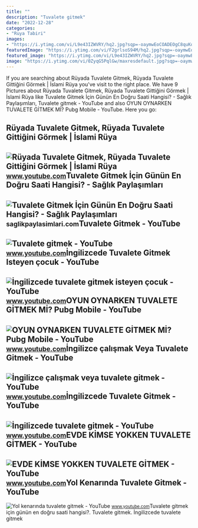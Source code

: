 ```yaml
---
title: ""
description: "Tuvalete gitmek"
date: "2022-12-28"
categories:
- "Ruya Tabiri"
images:
- "https://i.ytimg.com/vi/L9e43IZWVRY/hq2.jpg?sqp=-oaymwEoCOADEOgC8quKqQMcGADwAQH4Ac4FgAKACooCDAgAEAEYciBKKCswDw==&amp;rs=AOn4CLAx64cF87r_1BsNPvLJMPUNuGXYtA"
featuredImage: "https://i.ytimg.com/vi/F2grlsoS94M/hq2.jpg?sqp=-oaymwEoCOADEOgC8quKqQMcGADwAQH4Ac4FgAKACooCDAgAEAEYZSBQKEMwDw==&amp;rs=AOn4CLBhjEDBmI5h5wSDpR3r9VOv0CxSow"
featured_image: "https://i.ytimg.com/vi/L9e43IZWVRY/hq2.jpg?sqp=-oaymwEoCOADEOgC8quKqQMcGADwAQH4Ac4FgAKACooCDAgAEAEYciBKKCswDw==&amp;rs=AOn4CLAx64cF87r_1BsNPvLJMPUNuGXYtA"
image: "https://i.ytimg.com/vi/0ZyqG5PqlGw/maxresdefault.jpg?sqp=-oaymwEmCIAKENAF8quKqQMa8AEB-AHIAYAC6AKKAgwIABABGGUgWShOMA8=&amp;rs=AOn4CLBOSEdofKZPZOZ4c6FI4n8yg3S3CQ"
---
```


If you are searching about Rüyada Tuvalete Gitmek, Rüyada Tuvalete Gittiğini Görmek | İslami Rüya you've visit to the right place. We have 9 Pictures about Rüyada Tuvalete Gitmek, Rüyada Tuvalete Gittiğini Görmek | İslami Rüya like Tuvalete Gitmek İçin Günün En Doğru Saati Hangisi? - Sağlık Paylaşımları, Tuvalete gitmek - YouTube and also OYUN OYNARKEN TUVALETE GİTMEK Mİ? Pubg Mobile - YouTube. Here you go:

Rüyada Tuvalete Gitmek, Rüyada Tuvalete Gittiğini Görmek | İslami Rüya
----------------------------------------------------------------------

 ![Rüyada Tuvalete Gitmek, Rüyada Tuvalete Gittiğini Görmek | İslami Rüya](https://i.ytimg.com/vi/UnuhOlnyx8w/maxresdefault.jpg) <small>www.youtube.com</small>Tuvalete Gitmek İçin Günün En Doğru Saati Hangisi? - Sağlık Paylaşımları
------------------------------------------------------------------------

 ![Tuvalete Gitmek İçin Günün En Doğru Saati Hangisi? - Sağlık Paylaşımları](https://saglikpaylasimlari.com/wp-content/uploads/2020/09/tuvalat.jpg) <small>saglikpaylasimlari.com</small>Tuvalete Gitmek - YouTube
-------------------------

 ![Tuvalete gitmek - YouTube](https://i.ytimg.com/vi/0ZyqG5PqlGw/maxresdefault.jpg?sqp=-oaymwEmCIAKENAF8quKqQMa8AEB-AHIAYAC6AKKAgwIABABGGUgWShOMA8=&rs=AOn4CLBOSEdofKZPZOZ4c6FI4n8yg3S3CQ) <small>www.youtube.com</small>İngilizcede Tuvalete Gitmek Isteyen çocuk - YouTube
---------------------------------------------------

 ![İngilizcede tuvalete gitmek isteyen çocuk - YouTube](https://i.ytimg.com/vi/L9e43IZWVRY/hq2.jpg?sqp=-oaymwEoCOADEOgC8quKqQMcGADwAQH4Ac4FgAKACooCDAgAEAEYciBKKCswDw==&rs=AOn4CLAx64cF87r_1BsNPvLJMPUNuGXYtA) <small>www.youtube.com</small>OYUN OYNARKEN TUVALETE GİTMEK Mİ? Pubg Mobile - YouTube
-------------------------------------------------------

 ![OYUN OYNARKEN TUVALETE GİTMEK Mİ? Pubg Mobile - YouTube](https://i.ytimg.com/vi/V1JOzLNRDRQ/maxresdefault.jpg) <small>www.youtube.com</small>İngilizce çalışmak Veya Tuvalete Gitmek - YouTube
-------------------------------------------------

 ![İngilizce çalışmak veya tuvalete gitmek - YouTube](https://i.ytimg.com/vi/rSatVQpViD0/maxresdefault.jpg?sqp=-oaymwEmCIAKENAF8quKqQMa8AEB-AHOBYACgAqKAgwIABABGGUgWShHMA8=&rs=AOn4CLC766ineq9vCDHuMaPpMNG4vKAgVQ) <small>www.youtube.com</small>İngilizcede Tuvalete Gitmek - YouTube
-------------------------------------

 ![İngilizcede tuvalete gitmek - YouTube](https://i.ytimg.com/vi/P0basK7l7gI/maxresdefault.jpg) <small>www.youtube.com</small>EVDE KİMSE YOKKEN TUVALETE GİTMEK - YouTube
-------------------------------------------

 ![EVDE KİMSE YOKKEN TUVALETE GİTMEK - YouTube](https://i.ytimg.com/vi/gFte3ozgdkc/maxresdefault.jpg) <small>www.youtube.com</small>Yol Kenarında Tuvalete Gitmek - YouTube
---------------------------------------

 ![Yol kenarında tuvalete gitmek - YouTube](https://i.ytimg.com/vi/F2grlsoS94M/hq2.jpg?sqp=-oaymwEoCOADEOgC8quKqQMcGADwAQH4Ac4FgAKACooCDAgAEAEYZSBQKEMwDw==&rs=AOn4CLBhjEDBmI5h5wSDpR3r9VOv0CxSow) <small>www.youtube.com</small>Tuvalete gitmek i̇çin günün en doğru saati hangisi?. Tuvalete gitmek. İngilizcede tuvalete gitmek
